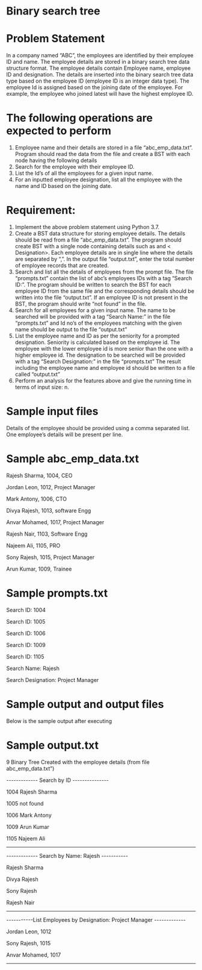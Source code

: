 # Binary search tree

# Problem Statement 

In a company named “ABC”, the employees are identified by their employee ID and name. The 
employee details are stored in a binary search tree data structure format. The employee details 
contain Employee name, employee ID and designation. The details are inserted into the binary search
tree data type based on the employee ID (employee ID is an integer data type). The employee Id is 
assigned based on the joining date of the employee. For example, the employee who joined latest will 
have the highest employee ID. 

# The following operations are expected to perform

1. Employee name and their details are stored in a file “abc_emp_data.txt”. Program should 
read the data from the file and create a BST with each node having the following details 
<employee ID> <employee name> <Designation>
2. Search for the employee with their employee ID. 
3. List the Id’s of all the employees for a given input name. 
4. For an inputted employee designation, list all the employee with the name and ID based on the 
joining date.

# Requirement:

1. Implement the above problem statement using Python 3.7.
2. Create a BST data structure for storing employee details. The details should be read from a 
file “abc_emp_data.txt”. The program should create BST with a single node containing 
details such as <employee ID> <employee name> and < Designation>. Each employee details 
are in single line where the details are separated by “,”. In the output file “output.txt”, 
enter the total number of employee records that are created. 
3. Search and list all the details of employees from the prompt file. The file “prompts.txt”
contain the list of abc’s employees IDs with a tag “Search ID:”. The program should be written 
to search the BST for each employee ID from the same file and the corresponding details 
should be written into the file “output.txt”. If an employee ID is not present in the BST, 
the program should write “not found” in the file.
4. Search for all employees for a given input name. The name to be searched will be provided 
with a tag “Search Name:” in the file “prompts.txt” and Id no’s of the employees 
matching with the given name should be output to the file “output.txt”
5. List the employee name and ID as per the seniority for a prompted designation. Seniority is 
calculated based on the employee id. The employee with the lower employee id is more senior 
than the one with a higher employee id. The designation to be searched will be provided with 
a tag “Search Designation:” in the file “prompts.txt” The result including the employee 
name and employee id should be written to a file called “output.txt”
6. Perform an analysis for the features above and give the running time in terms of input size: n.

# Sample input files

Details of the employee should be provided using a comma separated list. One employee’s details 
will be present per line. 

# Sample abc_emp_data.txt
  
  Rajesh Sharma, 1004, CEO
  
  Jordan Leon, 1012, Project Manager
  
  Mark Antony, 1006, CTO
  
  Divya Rajesh, 1013, software Engg
  
  Anvar Mohamed, 1017, Project Manager
  
  Rajesh Nair, 1103, Software Engg
  
  Najeem Ali, 1105, PRO
  
  Sony Rajesh, 1015, Project Manager
  
  Arun Kumar, 1009, Trainee

# Sample prompts.txt

  Search ID: 1004
  
  Search ID: 1005
  
  Search ID: 1006
  
  Search ID: 1009
  
  Search ID: 1105
  
  Search Name: Rajesh
  
  Search Designation: Project Manager

# Sample output and output files

  Below is the sample output after executing 

# Sample output.txt

9 Binary Tree Created with the employee details (from file abc_emp_data.txt”)

  ------------- Search by ID ---------------
  
  1004 Rajesh Sharma
  
  1005 not found
  
  1006 Mark Antony
  
  1009 Arun Kumar
  
  1105 Najeem Ali
  
  --------------------------------------------

  ------------- Search by Name: Rajesh -----------
  
  Rajesh Sharma
  
  Divya Rajesh
  
  Sony Rajesh
  
  Rajesh Nair
  
  -----------------------------------------------

  -----------List Employees by Designation: Project Manager -------------
  
  Jordan Leon, 1012
  
  Sony Rajesh, 1015
  
  Anvar Mohamed, 1017
  
  ------------------------------------------------------------------------
